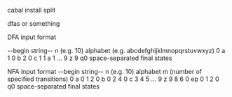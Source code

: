 cabal install split

dfas or something

DFA input format

--begin string--
n (e.g. 10)
alphabet (e.g. abcdefghijklmnopqrstuvwxyz)
0 a 1
0 b 2
0 c 1
1 a 1
...
9 z 9
q0
space-separated final states

NFA input format
--begin string--
n (e.g. 10)
alphabet
m (number of specified transitions)
0 a 0 1 2
0 b 0 2 4
0 c 3 4 5
...
9 z 9 8 6
0 ep 0 1 2
0 
q0
space-separated final states